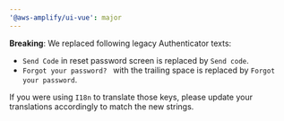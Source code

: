 ```yaml
---
'@aws-amplify/ui-vue': major
---
```


**Breaking**: We replaced following legacy Authenticator texts:
- `Send Code` in reset password screen is replaced by `Send code`.
- `Forgot your password? ` with the trailing space is replaced by `Forgot your password`.

If you were using `I18n` to translate those keys, please update your translations accordingly to match the new strings.
